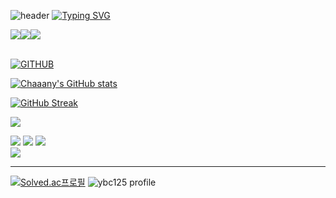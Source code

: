 ![header](https://capsule-render.vercel.app/api?type=waving&color=2b6afd&text=&animation=twinkling&height=80)
[![Typing SVG](https://readme-typing-svg.demolab.com?font=Alkatra&weight=500&size=45&duration=4000&pause=3&color=2b6afd&center=false&vCenter=false&multiline=true&repeat=true&width=1000&height=100&lines=Chaaany's+GitHub!👋)](https://git.io/typing-svg)

<div align="left">

<div style="display:flex; flex-direction:row;">
    <a href="https://chaaany.tistory.com/">
        <img src="https://img.shields.io/badge/Tistory-000000?style=for-the-badge&logo=Tistory&logoColor=white"> 
    </a>
    <a href="https://www.linkedin.com/in/byeongchan-yoon-7022aa136/">
        <img src="https://img.shields.io/badge/LinkedIn-0A66C2?style=for-the-badge&logo=LinkedIn&logoColor=white"> 
    </a>
    <a href="mailto:ybc125@naver.com">
        <img src="https://img.shields.io/badge/Naver-03C75A?style=for-the-badge&logo=Naver&logoColor=white"> 
    </a></div><br>

[![GITHUB](https://hits.seeyoufarm.com/api/count/incr/badge.svg?url=https%3A%2F%2Fgithub.com%2FChaaany&count_bg=%23F29494&title_bg=%232F2E2E&icon=github.svg&icon_color=%2b6afd&title=GITHUB&edge_flat=false)](https://github.com/Chaaany)

[![Chaaany's GitHub stats](https://github-readme-stats.vercel.app/api?username=Chaaany)](https://github.com/Chaaany)
  
[![GitHub Streak](https://streak-stats.demolab.com/?user=Chaaany)](https://git.io/streak-stats)  
  
  
![](http://github-profile-summary-cards.vercel.app/api/cards/profile-details?username=Chaaany&theme=tokyonight)  
  
![](http://github-profile-summary-cards.vercel.app/api/cards/repos-per-language?username=Chaaany&theme=tokyonight&exclude={exclude})  ![](http://github-profile-summary-cards.vercel.app/api/cards/most-commit-language?username=Chaaany&theme=Chaaany&exclude={exclude})
![](http://github-profile-summary-cards.vercel.app/api/cards/stats?username=Chaaany&theme=tokyonight)   
![](http://github-profile-summary-cards.vercel.app/api/cards/productive-time?username=Chaaany&theme=Chaaany&utcOffset={utcOffset})

---  

[![Solved.ac프로필](http://mazassumnida.wtf/api/v2/generate_badge?boj=ybc125)](https://solved.ac/ybc125)
![ybc125 profile](http://mazandi.herokuapp.com/api?handle=ybc125&theme=blue)


  
